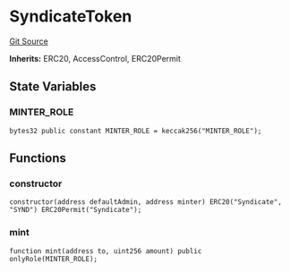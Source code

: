 # SyndicateToken
[Git Source](https://github.com/SyndicateProtocol/metabased-rollup/blob/564ccf6a3d85fe3c184cae4f9cbab9ecfb6401c6/src/token/SyndicateToken.sol)

**Inherits:**
ERC20, AccessControl, ERC20Permit


## State Variables
### MINTER_ROLE

```solidity
bytes32 public constant MINTER_ROLE = keccak256("MINTER_ROLE");
```


## Functions
### constructor


```solidity
constructor(address defaultAdmin, address minter) ERC20("Syndicate", "SYND") ERC20Permit("Syndicate");
```

### mint


```solidity
function mint(address to, uint256 amount) public onlyRole(MINTER_ROLE);
```

